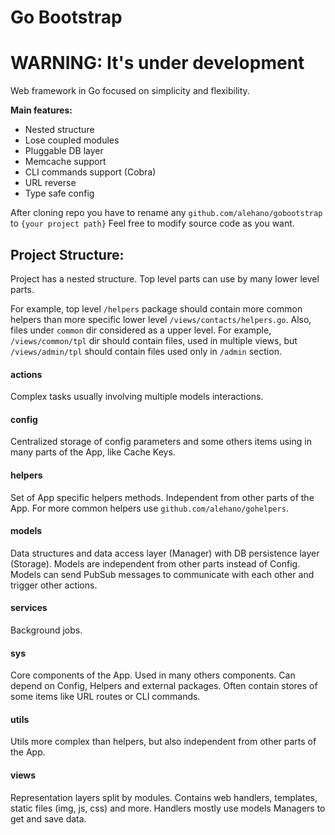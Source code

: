 # Go Bootstrap

# WARNING: It's under development

Web framework in Go focused on simplicity and flexibility. 

**Main features:**

* Nested structure
* Lose coupled modules
* Pluggable DB layer
* Memcache support
* CLI commands support (Cobra)
* URL reverse
* Type safe config

After cloning repo you have to rename any `github.com/alehano/gobootstrap` to 
`{your project path}`
Feel free to modify source code as you want.

## Project Structure:

Project has a nested structure. Top level parts can use by many lower level parts.

For example, top level `/helpers` package should contain more common helpers 
than more specific lower level `/views/contacts/helpers.go`.
Also, files under `common` dir considered as a upper level. For example,
`/views/common/tpl` dir should contain files, used in multiple views, but
`/views/admin/tpl` should contain files used only in `/admin` section.

#### actions
Complex tasks usually involving multiple models interactions.    

#### config
Centralized storage of config parameters and some others items
using in many parts of the App, like Cache Keys.

#### helpers
Set of App specific helpers methods. Independent from other parts of the App.
For more common helpers use `github.com/alehano/gohelpers`.

#### models
Data structures and data access layer (Manager) with DB persistence layer (Storage). 
Models are independent from other parts instead of Config. Models can send PubSub 
messages to communicate with each other and trigger other actions.

#### services
Background jobs.

#### sys
Core components of the App. Used in many others components.
Can depend on Config, Helpers and external packages.
Often contain stores of some items like URL routes or CLI commands.

#### utils
Utils more complex than helpers, but also independent from other parts of the App. 

#### views
Representation layers split by modules. Contains web handlers, templates, 
static files (img, js, css) and more. Handlers mostly use models Managers to
get and save data. 
